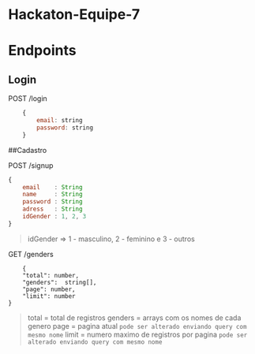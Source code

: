 # Hackaton-Equipe-7

# Endpoints

## Login

POST /login

``` javascript
    {
        email: string
        password: string
    }
```
##Cadastro

POST /signup

``` javascript
{
    email    : String
    name     : String
    password : String
    adress   : String
    idGender : 1, 2, 3
}
```

> idGender => 1 - masculino, 2 - feminino e 3 - outros

GET /genders

```
    {
	"total": number,
	"genders":  string[],
	"page": number,
	"limit": number
}
```
> total = total de registros
> genders = arrays com os nomes de cada genero
> page = pagina atual `pode ser alterado enviando query com mesmo nome`
> limit = numero maximo de registros por pagina `pode ser alterado enviando query com mesmo nome`